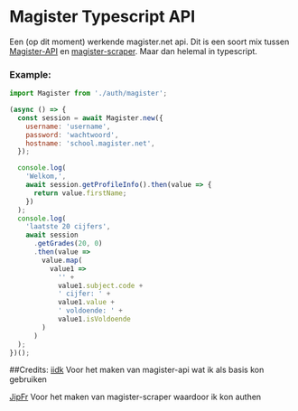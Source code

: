 
# Magister Typescript API
Een (op dit moment) werkende magister.net api. Dit is een soort mix tussen [Magister-API](https://github.com/idiidk/magister-api) en [magister-scraper](https://github.com/JipFr/magister-scraper/). Maar dan helemal in typescript.

### Example:

```javascript
import Magister from './auth/magister';

(async () => {
  const session = await Magister.new({
    username: 'username',
    password: 'wachtwoord',
    hostname: 'school.magister.net',
  });

  console.log(
    'Welkom,',
    await session.getProfileInfo().then(value => {
      return value.firstName;
    })
  );
  console.log(
    'laatste 20 cijfers',
    await session
      .getGrades(20, 0)
      .then(value =>
        value.map(
          value1 =>
            '' +
            value1.subject.code +
            ' cijfer: ' +
            value1.value +
            ' voldoende: ' +
            value1.isVoldoende
        )
      )
  );
})();
```
##Credits:
[iidk](https://github.com/idiidk) Voor het maken van magister-api wat ik als basis kon gebruiken

[JipFr](https://github.com/JipFr) Voor het maken van magister-scraper waardoor ik kon authen
